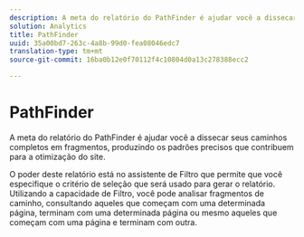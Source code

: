 ```yaml
---
description: A meta do relatório do PathFinder é ajudar você a dissecar seus caminhos completos em fragmentos, produzindo os padrões precisos que contribuem para a otimização do site.
solution: Analytics
title: PathFinder
uuid: 35a00bd7-263c-4a8b-99d0-fea08046edc7
translation-type: tm+mt
source-git-commit: 16ba0b12e0f70112f4c10804d0a13c278388ecc2

---
```



# PathFinder

A meta do relatório do PathFinder é ajudar você a dissecar seus caminhos completos em fragmentos, produzindo os padrões precisos que contribuem para a otimização do site.

O poder deste relatório está no assistente de Filtro que permite que você especifique o critério de seleção que será usado para gerar o relatório. Utilizando a capacidade de Filtro, você pode analisar fragmentos de caminho, consultando aqueles que começam com uma determinada página, terminam com uma determinada página ou mesmo aqueles que começam com uma página e terminam com outra.
